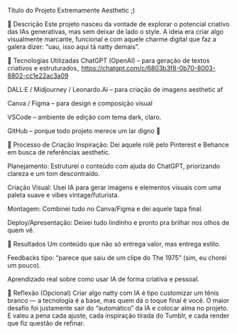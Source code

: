 Título do Projeto Extremamente Aesthetic ;)

📒 Descrição
Este projeto nasceu da vontade de explorar o potencial criativo das IAs generativas, mas sem deixar de lado o style. A ideia era criar algo visualmente marcante, funcional e com aquele charme digital que faz a galera dizer: “uau, isso aqui tá natty demais”.

🤖 Tecnologias Utilizadas
ChatGPT (OpenAI) – para geração de textos criativos e estruturados_ https://chatgpt.com/c/6803b3f8-0b70-8003-8802-cc1e22ac3a09

DALL·E / Midjourney / Leonardo.Ai – para criação de imagens aesthetic af

Canva / Figma – para design e composição visual

VSCode – ambiente de edição com tema dark, claro.

GitHub – porque todo projeto merece um lar digno 🏡

🧐 Processo de Criação
Inspiração: Dei aquele rolê pelo Pinterest e Behance em busca de referências aesthetic.

Planejamento: Estruturei o conteúdo com ajuda do ChatGPT, priorizando clareza e um tom descontraído.

Criação Visual: Usei IA para gerar imagens e elementos visuais com uma paleta suave e vibes vintage/futurista.

Montagem: Combinei tudo no Canva/Figma e dei aquele tapa final.

Deploy/Apresentação: Deixei tudo lindinho e pronto pra brilhar nos olhos de quem vê.

🚀 Resultados
Um conteúdo que não só entrega valor, mas entrega estilo.

Feedbacks tipo: “parece que saiu de um clipe do The 1975” (sim, eu chorei um pouco).

Aprendizado real sobre como usar IA de forma criativa e pessoal.

💭 Reflexão (Opcional)
Criar algo natty com IA é tipo customizar um tênis branco — a tecnologia é a base, mas quem dá o toque final é você. O maior desafio foi justamente sair do “automático” da IA e colocar alma no projeto. E valeu a pena cada ajuste, cada inspiração tirada do Tumblr, e cada render que fiz questão de refinar.
